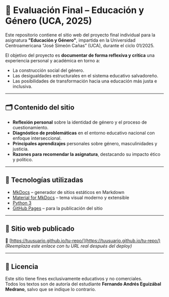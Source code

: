 # 📘 Evaluación Final – Educación y Género (UCA, 2025)

Este repositorio contiene el sitio web del proyecto final individual para la asignatura **"Educación y Género"**, impartida en la Universidad Centroamericana “José Simeón Cañas” (UCA), durante el ciclo 01/2025.

El objetivo del proyecto es **documentar de forma reflexiva y crítica** una experiencia personal y académica en torno a:

- La construcción social del género.
- Las desigualdades estructurales en el sistema educativo salvadoreño.
- Las posibilidades de transformación hacia una educación más justa e inclusiva.

---

## 🗂 Contenido del sitio

- **Reflexión personal** sobre la identidad de género y el proceso de cuestionamiento.
- **Diagnóstico de problemáticas** en el entorno educativo nacional con enfoque interseccional.
- **Principales aprendizajes** personales sobre género, masculinidades y justicia.
- **Razones para recomendar la asignatura**, destacando su impacto ético y político.

---

## 🚀 Tecnologías utilizadas

- [MkDocs](https://www.mkdocs.org/) – generador de sitios estáticos en Markdown
- [Material for MkDocs](https://squidfunk.github.io/mkdocs-material/) – tema visual moderno y extensible
- [Python 3](https://www.python.org/)
- [GitHub Pages](https://pages.github.com/) – para la publicación del sitio

---

## 🔗 Sitio web publicado

📎 [https://tuusuario.github.io/tu-repo/](https://tuusuario.github.io/tu-repo/)  
_(Reemplaza este enlace con tu URL real después del deploy)_

---

## 📄 Licencia

Este sitio tiene fines exclusivamente educativos y no comerciales.  
Todos los textos son de autoría del estudiante **Fernando Andrés Eguizábal Medrano**, salvo que se indique lo contrario.